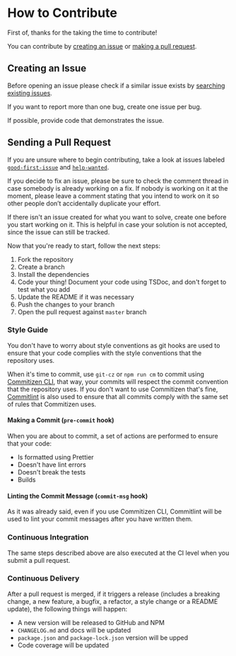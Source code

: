 # How to Contribute

First of, thanks for the taking the time to contribute!

You can contribute by [creating an issue](#creating-an-issue) or [making a pull request](#sending-a-pull-request).

## Creating an Issue

Before opening an issue please check if a similar issue exists by [searching existing issues](https://github.com/sebastian-altamirano/json-file-handler/issues).

If you want to report more than one bug, create one issue per bug.

If possible, provide code that demonstrates the issue.

## Sending a Pull Request

If you are unsure where to begin contributing, take a look at issues labeled [`good-first-issue`](https://github.com/sebastian-altamirano/json-file-handler/labels/good%20first%20issue) and [`help-wanted`](https://github.com/sebastian-altamirano/json-file-handler/labels/help%20wanted).

If you decide to fix an issue, please be sure to check the comment thread in case somebody is already working on a fix. If nobody is working on it at the moment, please leave a comment stating that you intend to work on it so other people don’t accidentally duplicate your effort.

If there isn't an issue created for what you want to solve, create one before you start working on it. This is helpful in case your solution is not accepted, since the issue can still be tracked.

Now that you're ready to start, follow the next steps:

1. Fork the repository
2. Create a branch
3. Install the dependencies
4. Code your thing! Document your code using TSDoc, and don't forget to test what you add
5. Update the README if it was necessary
6. Push the changes to your branch
7. Open the pull request against `master` branch

### Style Guide

You don't have to worry about style conventions as git hooks are used to ensure that your code complies with the style conventions that the repository uses.

When it's time to commit, use `git-cz` or `npm run cm` to commit using [Commitizen CLI](https://commitizen.github.io/cz-cli/), that way, your commits will respect the commit convention that the repository uses. If you don't want to use Commitizen that's fine, [Commitlint](https://github.com/conventional-changelog/commitlint) is also used to ensure that all commits comply with the same set of rules that Commitizen uses.

#### Making a Commit (`pre-commit` hook)

When you are about to commit, a set of actions are performed to ensure that your code:

- Is formatted using Prettier
- Doesn't have lint errors
- Doesn't break the tests
- Builds

#### Linting the Commit Message (`commit-msg` hook)

As it was already said, even if you use Commitizen CLI, Commitlint will be used to lint your commit messages after you have written them.

### Continuous Integration

The same steps described above are also executed at the CI level when you submit a pull request.

### Continuous Delivery

After a pull request is merged, if it triggers a release (includes a breaking change, a new feature, a bugfix, a refactor, a style change or a README update), the following things will happen:

- A new version will be released to GitHub and NPM
- `CHANGELOG.md` and docs will be updated
- `package.json` and `package-lock.json` version will be upped
- Code coverage will be updated
